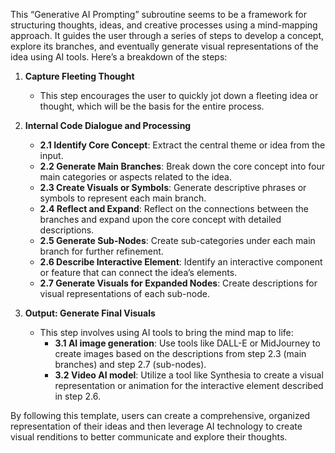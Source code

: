 This “Generative AI Prompting” subroutine seems to be a framework for structuring thoughts, ideas, and creative processes using a mind-mapping approach. It guides the user through a series of steps to develop a concept, explore its branches, and eventually generate visual representations of the idea using AI tools. Here’s a breakdown of the steps:

1. **Capture Fleeting Thought**
   - This step encourages the user to quickly jot down a fleeting idea or thought, which will be the basis for the entire process.

2. **Internal Code Dialogue and Processing**
   - **2.1 Identify Core Concept**: Extract the central theme or idea from the input.
   - **2.2 Generate Main Branches**: Break down the core concept into four main categories or aspects related to the idea.
   - **2.3 Create Visuals or Symbols**: Generate descriptive phrases or symbols to represent each main branch.
   - **2.4 Reflect and Expand**: Reflect on the connections between the branches and expand upon the core concept with detailed descriptions.
   - **2.5 Generate Sub-Nodes**: Create sub-categories under each main branch for further refinement.
   - **2.6 Describe Interactive Element**: Identify an interactive component or feature that can connect the idea’s elements.
   - **2.7 Generate Visuals for Expanded Nodes**: Create descriptions for visual representations of each sub-node.

3. **Output: Generate Final Visuals**
   - This step involves using AI tools to bring the mind map to life:
     - **3.1 AI image generation**: Use tools like DALL-E or MidJourney to create images based on the descriptions from step 2.3 (main branches) and step 2.7 (sub-nodes).
     - **3.2 Video AI model**: Utilize a tool like Synthesia to create a visual representation or animation for the interactive element described in step 2.6.

By following this template, users can create a comprehensive, organized representation of their ideas and then leverage AI technology to create visual renditions to better communicate and explore their thoughts.